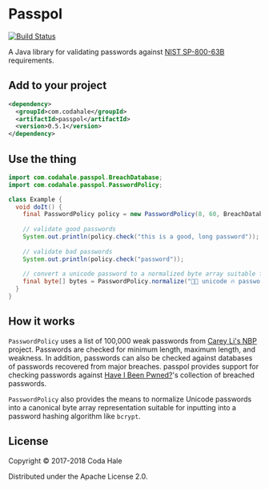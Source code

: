 # Passpol

[![Build Status](https://secure.travis-ci.org/codahale/passpol.svg)](http://travis-ci.org/codahale/passpol)

A Java library for validating passwords against [NIST SP-800-63B](https://pages.nist.gov/800-63-3/)
requirements.

## Add to your project

```xml
<dependency>
  <groupId>com.codahale</groupId>
  <artifactId>passpol</artifactId>
  <version>0.5.1</version>
</dependency>
```

## Use the thing

```java
import com.codahale.passpol.BreachDatabase;
import com.codahale.passpol.PasswordPolicy;

class Example {
  void doIt() {
    final PasswordPolicy policy = new PasswordPolicy(8, 60, BreachDatabase.haveIBeenPwned());
    
    // validate good passwords
    System.out.println(policy.check("this is a good, long password")); 
    
    // validate bad passwords
    System.out.println(policy.check("password"));
    
    // convert a unicode password to a normalized byte array suitable for hashing
    final byte[] bytes = PasswordPolicy.normalize("✊🏻 unicode 🔥 password");
  } 
}
```

## How it works

`PasswordPolicy` uses a list of 100,000 weak passwords from [Carey Li's
NBP](https://cry.github.io/nbp/) project. Passwords are checked for minimum length, maximum length,
and weakness. In addition, passwords can also be checked against databases of passwords recovered
from major breaches. passpol provides support for checking passwords against [Have I Been
Pwned?](https://haveibeenpwned.com)'s collection of breached passwords.

`PasswordPolicy` also provides the means to normalize Unicode passwords into a canonical byte array
representation suitable for inputting into a password hashing algorithm like `bcrypt`.

## License

Copyright © 2017-2018 Coda Hale

Distributed under the Apache License 2.0.
